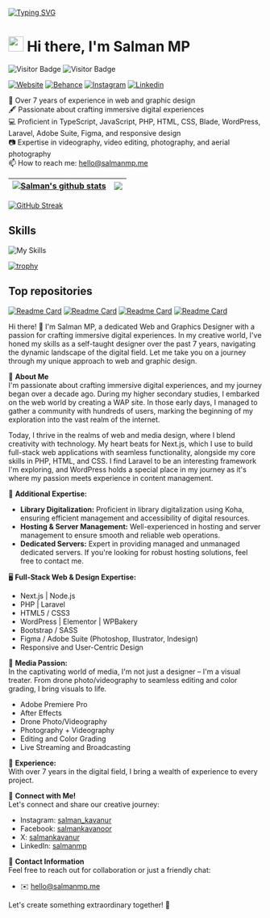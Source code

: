[![Typing SVG](https://readme-typing-svg.demolab.com?font=Raleway&weight=700&pause=1000&random=false&width=435&lines=Welcome+to+my+Stacks!;I'm+Salman;I'm+a+Web+Designer;I'm+a+Graphic+Designer)](https://git.io/typing-svg)
# <img src="https://raw.githubusercontent.com/iampavangandhi/iampavangandhi/master/gifs/Hi.gif" width="30px"> Hi there, I'm Salman MP

![Visitor Badge](https://hits.sh/github.com/salmankavanur.svg?label=Profile%20Views&color=green&labelColor=black)
![Visitor Badge](https://visitor-badge.laobi.icu/badge?page_id=salmankavanur.visitor-badge&left_color=green&right_color=black&format=true)

[![Website](https://img.shields.io/badge/salmanmp.me-grey?style=for-the-badge&url=https%3A%2F%2Fsalmanmp.me)](https://salmanmp.me/)
[![Behance](https://img.shields.io/badge/Behance-blue?style=for-the-badge&logo=behance&logoColor=white&link=https://www.behance.net/salmanmp)](https://www.behance.net/salmanmp)
[![Instagram](https://img.shields.io/badge/Instagram-E4405F?style=for-the-badge&logo=instagram&logoColor=white&link=https://www.instagram.com/salman_kavanur)](https://www.instagram.com/salman_kavanur)
[![Linkedin](https://img.shields.io/badge/LinkedIn-blue?style=for-the-badge&logo=linkedin&labelColor=blue&link=https://www.linkedin.com/in/salmanmp/)](https://www.linkedin.com/in/salmanmp/)

:school: Over 7 years of experience in web and graphic design  
:fountain_pen: Passionate about crafting immersive digital experiences  
:computer: Proficient in TypeScript, JavaScript, PHP, HTML, CSS, Blade, WordPress, Laravel, Adobe Suite, Figma, and responsive design  
:camera: Expertise in videography, video editing, photography, and aerial photography  
:mailbox: How to reach me: <a href="mailto:mpsalman2011@gmail.com">hello@salmanmp.me</a>

| <a href="https://github.com/anuraghazra/github-readme-stats"><img align="center" src="https://github-readme-stats.vercel.app/api?username=salmankavanur&theme=github_dark&include_all_commits=true&show_icons=true&hide_border=true&hide=issues" alt="Salman's github stats" /></a> | <a href="https://github.com/anuraghazra/github-readme-stats"><img align="center" src="https://github-readme-stats.vercel.app/api/top-langs/?username=salmankavanur&theme=github_dark&layout=compact&hide_border=true" /></a> |
| ------------- | ------------- |

[![GitHub Streak](https://streak-stats.demolab.com/?user=salmankavanur&theme=github_dark)](https://git.io/streak-stats)

## Skills
![My Skills](https://skillicons.dev/icons?i=ts,js,php,html,css,laravel,wordpress,bootstrap,sass,figma,ps,ai,pr,ae)

[![trophy](https://github-profile-trophy.vercel.app/?username=salmankavanur&theme=onedark)](https://github.com/ryo-ma/github-profile-trophy)

## Top repositories
[![Readme Card](https://github-readme-stats.vercel.app/api/pin/?username=salmankavanur&repo=maintanance-mode&theme=github_dark)](https://github.com/salmankavanur/maintanance-mode)
[![Readme Card](https://github-readme-stats.vercel.app/api/pin/?username=salmankavanur&repo=personal-portfolio&theme=github_dark)](https://github.com/salmankavanur/personal-portfolio)
[![Readme Card](https://github-readme-stats.vercel.app/api/pin/?username=salmankavanur&repo=coming-soon&theme=github_dark)](https://github.com/salmankavanur/coming-soon)
[![Readme Card](https://github-readme-stats.vercel.app/api/pin/?username=salmankavanur&repo=certificate&theme=github_dark)](https://github.com/salmankavanur/certificate)

Hi there! 👋 I'm Salman MP, a dedicated Web and Graphics Designer with a passion for crafting immersive digital experiences. In my creative world, I've honed my skills as a self-taught designer over the past 7 years, navigating the dynamic landscape of the digital field. Let me take you on a journey through my unique approach to web and graphic design.

🎨 **About Me**  
I'm passionate about crafting immersive digital experiences, and my journey began over a decade ago. During my higher secondary studies, I embarked on the web world by creating a WAP site. In those early days, I managed to gather a community with hundreds of users, marking the beginning of my exploration into the vast realm of the internet.

Today, I thrive in the realms of web and media design, where I blend creativity with technology. My heart beats for Next.js, which I use to build full-stack web applications with seamless functionality, alongside my core skills in PHP, HTML, and CSS. I find Laravel to be an interesting framework I'm exploring, and WordPress holds a special place in my journey as it's where my passion meets experience in content management.

💽 **Additional Expertise:**  
- **Library Digitalization:** Proficient in library digitalization using Koha, ensuring efficient management and accessibility of digital resources.  
- **Hosting & Server Management:** Well-experienced in hosting and server management to ensure smooth and reliable web operations.  
- **Dedicated Servers:** Expert in providing managed and unmanaged dedicated servers. If you're looking for robust hosting solutions, feel free to contact me.

🖥️ **Full-Stack Web & Design Expertise:**  
- Next.js | Node.js  
- PHP | Laravel  
- HTML5 / CSS3  
- WordPress | Elementor | WPBakery  
- Bootstrap / SASS  
- Figma / Adobe Suite (Photoshop, Illustrator, Indesign)  
- Responsive and User-Centric Design  

🎥 **Media Passion:**  
In the captivating world of media, I'm not just a designer – I'm a visual treater. From drone photo/videography to seamless editing and color grading, I bring visuals to life.  
- Adobe Premiere Pro  
- After Effects  
- Drone Photo/Videography  
- Photography + Videography  
- Editing and Color Grading  
- Live Streaming and Broadcasting  

🌟 **Experience:**  
With over 7 years in the digital field, I bring a wealth of experience to every project.

🚀 **Connect with Me!**  
Let's connect and share our creative journey:  
- Instagram: [salman_kavanur](https://www.instagram.com/salman_kavanur/)  
- Facebook: [salmankavanoor](https://www.facebook.com/salmankavanoor/)  
- X: [salmankavanur](https://www.twitter.com/salmankavanur/)  
- LinkedIn: [salmanmp](https://www.linkedin.com/in/salmanmp/)  

📧 **Contact Information**  
Feel free to reach out for collaboration or just a friendly chat:  
- ✉️ [hello@salmanmp.me](mailto:hello@salmanmp.me)  

Let's create something extraordinary together! 🚀
